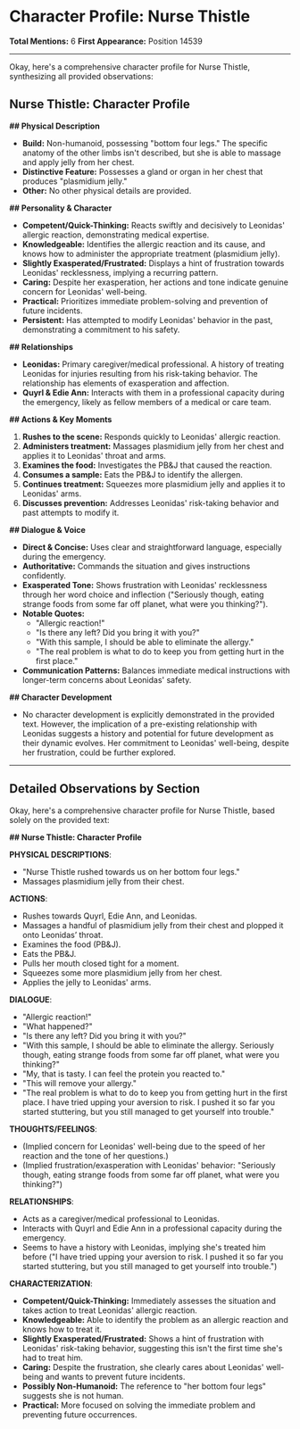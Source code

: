 # Character Profile: Nurse Thistle

**Total Mentions:** 6
**First Appearance:** Position 14539

---

Okay, here's a comprehensive character profile for Nurse Thistle, synthesizing all provided observations:

## Nurse Thistle: Character Profile

**## Physical Description**

*   **Build:** Non-humanoid, possessing "bottom four legs." The specific anatomy of the other limbs isn't described, but she is able to massage and apply jelly from her chest.
*   **Distinctive Feature:** Possesses a gland or organ in her chest that produces "plasmidium jelly."
*   **Other:** No other physical details are provided.

**## Personality & Character**

*   **Competent/Quick-Thinking:** Reacts swiftly and decisively to Leonidas' allergic reaction, demonstrating medical expertise.
*   **Knowledgeable:** Identifies the allergic reaction and its cause, and knows how to administer the appropriate treatment (plasmidium jelly).
*   **Slightly Exasperated/Frustrated:** Displays a hint of frustration towards Leonidas' recklessness, implying a recurring pattern.
*   **Caring:** Despite her exasperation, her actions and tone indicate genuine concern for Leonidas' well-being.
*   **Practical:** Prioritizes immediate problem-solving and prevention of future incidents.
*   **Persistent:** Has attempted to modify Leonidas' behavior in the past, demonstrating a commitment to his safety.

**## Relationships**

*   **Leonidas:** Primary caregiver/medical professional. A history of treating Leonidas for injuries resulting from his risk-taking behavior. The relationship has elements of exasperation and affection.
*   **Quyrl & Edie Ann:** Interacts with them in a professional capacity during the emergency, likely as fellow members of a medical or care team.

**## Actions & Key Moments**

1.  **Rushes to the scene:** Responds quickly to Leonidas' allergic reaction.
2.  **Administers treatment:** Massages plasmidium jelly from her chest and applies it to Leonidas' throat and arms.
3.  **Examines the food:** Investigates the PB&J that caused the reaction.
4.  **Consumes a sample:** Eats the PB&J to identify the allergen.
5.  **Continues treatment:** Squeezes more plasmidium jelly and applies it to Leonidas' arms.
6.  **Discusses prevention:** Addresses Leonidas' risk-taking behavior and past attempts to modify it.

**## Dialogue & Voice**

*   **Direct & Concise:** Uses clear and straightforward language, especially during the emergency.
*   **Authoritative:** Commands the situation and gives instructions confidently.
*   **Exasperated Tone:** Shows frustration with Leonidas' recklessness through her word choice and inflection ("Seriously though, eating strange foods from some far off planet, what were you thinking?").
*   **Notable Quotes:**
    *   "Allergic reaction!"
    *   "Is there any left? Did you bring it with you?"
    *   "With this sample, I should be able to eliminate the allergy."
    *   "The real problem is what to do to keep you from getting hurt in the first place."
*   **Communication Patterns:** Balances immediate medical instructions with longer-term concerns about Leonidas' safety.

**## Character Development**

*   No character development is explicitly demonstrated in the provided text. However, the implication of a pre-existing relationship with Leonidas suggests a history and potential for future development as their dynamic evolves. Her commitment to Leonidas' well-being, despite her frustration, could be further explored.

---

## Detailed Observations by Section

Okay, here's a comprehensive character profile for Nurse Thistle, based solely on the provided text:

**## Nurse Thistle: Character Profile**

**PHYSICAL DESCRIPTIONS**:

*   "Nurse Thistle rushed towards us on her bottom four legs."
*   Massages plasmidium jelly from their chest.

**ACTIONS**:

*   Rushes towards Quyrl, Edie Ann, and Leonidas.
*   Massages a handful of plasmidium jelly from their chest and plopped it onto Leonidas’ throat.
*   Examines the food (PB&J).
*   Eats the PB&J.
*   Pulls her mouth closed tight for a moment.
*   Squeezes some more plasmidium jelly from her chest.
*   Applies the jelly to Leonidas' arms.

**DIALOGUE**:

*   "Allergic reaction!"
*   "What happened?"
*   "Is there any left? Did you bring it with you?"
*   "With this sample, I should be able to eliminate the allergy. Seriously though, eating strange foods from some far off planet, what were you thinking?"
*   "My, that is tasty. I can feel the protein you reacted to."
*   "This will remove your allergy."
*   "The real problem is what to do to keep you from getting hurt in the first place. I have tried upping your aversion to risk. I pushed it so far you started stuttering, but you still managed to get yourself into trouble."

**THOUGHTS/FEELINGS**:

*   (Implied concern for Leonidas' well-being due to the speed of her reaction and the tone of her questions.)
*   (Implied frustration/exasperation with Leonidas' behavior: "Seriously though, eating strange foods from some far off planet, what were you thinking?")

**RELATIONSHIPS**:

*   Acts as a caregiver/medical professional to Leonidas.
*   Interacts with Quyrl and Edie Ann in a professional capacity during the emergency.
*   Seems to have a history with Leonidas, implying she's treated him before ("I have tried upping your aversion to risk. I pushed it so far you started stuttering, but you still managed to get yourself into trouble.")

**CHARACTERIZATION**:

*   **Competent/Quick-Thinking:** Immediately assesses the situation and takes action to treat Leonidas' allergic reaction.
*   **Knowledgeable:** Able to identify the problem as an allergic reaction and knows how to treat it.
*   **Slightly Exasperated/Frustrated:** Shows a hint of frustration with Leonidas' risk-taking behavior, suggesting this isn't the first time she's had to treat him.
*   **Caring:** Despite the frustration, she clearly cares about Leonidas' well-being and wants to prevent future incidents.
*   **Possibly Non-Humanoid:** The reference to "her bottom four legs" suggests she is not human.
*   **Practical:** More focused on solving the immediate problem and preventing future occurrences.

